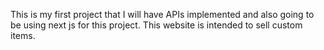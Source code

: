 This is my first project that I will have APIs implemented and also going to be using next js for this project. This website is intended to sell custom items.

